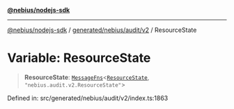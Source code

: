 [**@nebius/nodejs-sdk**](../../../../../README.md)

***

[@nebius/nodejs-sdk](../../../../../README.md) / [generated/nebius/audit/v2](../README.md) / ResourceState

# Variable: ResourceState

> **ResourceState**: [`MessageFns`](../../../../../runtime/protos/core/interfaces/MessageFns.md)\<[`ResourceState`](../interfaces/ResourceState.md), `"nebius.audit.v2.ResourceState"`\>

Defined in: src/generated/nebius/audit/v2/index.ts:1863
